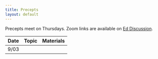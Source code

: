 ```yaml
---
title: Precepts
layout: default
---
```


Precepts meet on Thursdays. Zoom links are available on [Ed Discussion](https://us.edstem.org/courses/2353/discussion/115604).

|Date   | Topic | Materials |
|-------|-------|-----------|
| 9/03  |       |           |

